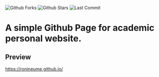

![Github Forks](https://img.shields.io/github/forks/ronineume/ronineume.github.io?style=flat)
![Github Stars](https://img.shields.io/github/stars/ronineume/ronineume.github.io?style=flat)
![Last Commit](https://img.shields.io/github/last-commit/ronineume/ronineume.github.io)

# A simple Github Page for academic personal website.

## Preview

https://ronineume.github.io/
